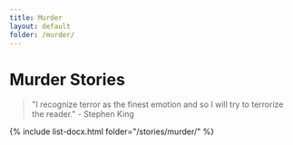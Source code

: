 ```yaml
---
title: Murder
layout: default
folder: /murder/
---
```


# Murder Stories

> "I recognize terror as the finest emotion and so I will try to terrorize the reader." - Stephen King

{% include list-docx.html folder="/stories/murder/" %}
